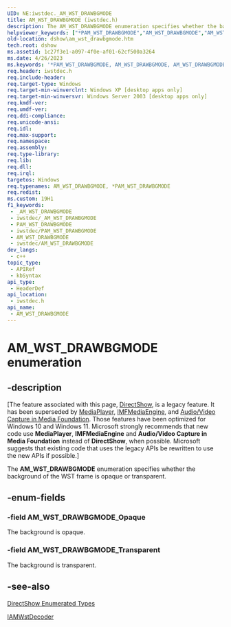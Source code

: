 ```yaml
---
UID: NE:iwstdec._AM_WST_DRAWBGMODE
title: AM_WST_DRAWBGMODE (iwstdec.h)
description: The AM_WST_DRAWBGMODE enumeration specifies whether the background of the WST frame is opaque or transparent.
helpviewer_keywords: ["*PAM_WST_DRAWBGMODE","AM_WST_DRAWBGMODE","AM_WST_DRAWBGMODE","AM_WST_DRAWBGMODE enumeration [DirectShow]","AM_WST_DRAWBGMODEEnumeration","AM_WST_DRAWBGMODE_Opaque","AM_WST_DRAWBGMODE_Transparent","PAM_WST_DRAWBGMODE","PAM_WST_DRAWBGMODE enumeration pointer [DirectShow]","dshow.am_wst_drawbgmode","iwstdec/AM_WST_DRAWBGMODE","iwstdec/AM_WST_DRAWBGMODE_Opaque","iwstdec/AM_WST_DRAWBGMODE_Transparent","iwstdec/PAM_WST_DRAWBGMODE"]
old-location: dshow\am_wst_drawbgmode.htm
tech.root: dshow
ms.assetid: 1c27f3e1-a097-4f0e-af01-62cf500a3264
ms.date: 4/26/2023
ms.keywords: '*PAM_WST_DRAWBGMODE, AM_WST_DRAWBGMODE, AM_WST_DRAWBGMODE , AM_WST_DRAWBGMODE enumeration [DirectShow], AM_WST_DRAWBGMODEEnumeration, AM_WST_DRAWBGMODE_Opaque, AM_WST_DRAWBGMODE_Transparent, PAM_WST_DRAWBGMODE, PAM_WST_DRAWBGMODE enumeration pointer [DirectShow], dshow.am_wst_drawbgmode, iwstdec/AM_WST_DRAWBGMODE, iwstdec/AM_WST_DRAWBGMODE_Opaque, iwstdec/AM_WST_DRAWBGMODE_Transparent, iwstdec/PAM_WST_DRAWBGMODE'
req.header: iwstdec.h
req.include-header: 
req.target-type: Windows
req.target-min-winverclnt: Windows XP [desktop apps only]
req.target-min-winversvr: Windows Server 2003 [desktop apps only]
req.kmdf-ver: 
req.umdf-ver: 
req.ddi-compliance: 
req.unicode-ansi: 
req.idl: 
req.max-support: 
req.namespace: 
req.assembly: 
req.type-library: 
req.lib: 
req.dll: 
req.irql: 
targetos: Windows
req.typenames: AM_WST_DRAWBGMODE, *PAM_WST_DRAWBGMODE
req.redist: 
ms.custom: 19H1
f1_keywords:
 - _AM_WST_DRAWBGMODE
 - iwstdec/_AM_WST_DRAWBGMODE
 - PAM_WST_DRAWBGMODE
 - iwstdec/PAM_WST_DRAWBGMODE
 - AM_WST_DRAWBGMODE
 - iwstdec/AM_WST_DRAWBGMODE
dev_langs:
 - c++
topic_type:
 - APIRef
 - kbSyntax
api_type:
 - HeaderDef
api_location:
 - iwstdec.h
api_name:
 - AM_WST_DRAWBGMODE
---
```


# AM_WST_DRAWBGMODE enumeration


## -description

\[The feature associated with this page, [DirectShow](/windows/win32/directshow/directshow), is a legacy feature. It has been superseded by [MediaPlayer](/uwp/api/Windows.Media.Playback.MediaPlayer), [IMFMediaEngine](/windows/win32/api/mfmediaengine/nn-mfmediaengine-imfmediaengine), and [Audio/Video Capture in Media Foundation](windows/win32/medfound/audio-video-capture-in-media-foundation). Those features have been optimized for Windows 10 and Windows 11. Microsoft strongly recommends that new code use **MediaPlayer**, **IMFMediaEngine** and **Audio/Video Capture in Media Foundation** instead of **DirectShow**, when possible. Microsoft suggests that existing code that uses the legacy APIs be rewritten to use the new APIs if possible.\]

The <b>AM_WST_DRAWBGMODE</b> enumeration specifies whether the background of the WST frame is opaque or transparent.

## -enum-fields

### -field AM_WST_DRAWBGMODE_Opaque

The background is opaque.

### -field AM_WST_DRAWBGMODE_Transparent

The background is transparent.

## -see-also

<a href="/windows/desktop/DirectShow/directshow-enumerated-types">DirectShow Enumerated Types</a>



<a href="/windows/desktop/api/iwstdec/nn-iwstdec-iamwstdecoder">IAMWstDecoder</a>